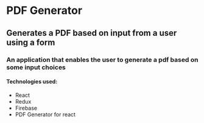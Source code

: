 # PDF Generator
## Generates a PDF based on input from a user using a form

### An application that enables the user to generate a pdf based on some input choices
#### Technologies used:

  - React
  - Redux
  - Firebase
  - PDF Generator for react
